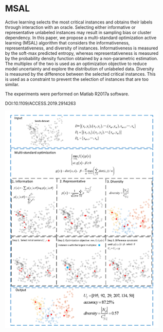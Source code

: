 # MSAL
Active learning selects the most critical instances and obtains their labels through interaction with an oracle. 
Selecting either informative or representative unlabeled instances may result in sampling bias or cluster dependency. 
In this paper, we propose a multi-standard optimization active learning (MSAL) algorithm that considers the informativeness, representativeness, and diversity of instances. 
Informativeness is measured by the soft-max predicted entropy, whereas representativeness is measured by the probability density function obtained by a non-parametric estimation. 
The multiplex of the two is used as an optimization objective to reduce model uncertainty and explore the distribution of unlabeled data. 
Diversity is measured by the difference between the selected critical instances. 
This is used as a constraint to prevent the selection of instances that are too similar. 

The experiments were performed on Matlab R2017a software.

DOI:10.1109/ACCESS.2019.2914263

![image](https://github.com/FanSmale/MSAL/blob/master/framework.png)
